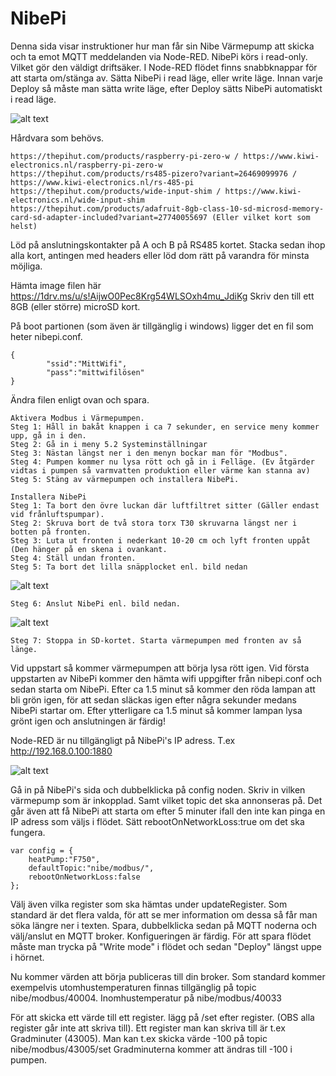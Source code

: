 # NibePi

Denna sida visar instruktioner hur man får sin Nibe Värmepump att skicka och ta emot MQTT meddelanden via Node-RED.
NibePi körs i read-only. Vilket gör den väldigt driftsäker. I Node-RED flödet finns snabbknappar för att starta om/stänga av. Sätta NibePi i read läge, eller write läge. Innan varje Deploy så måste man sätta write läge, efter Deploy sätts NibePi automatiskt i read läge. 

![alt text](https://github.com/bebben88/NibePi/blob/master/pics/nodered_2.png)

Hårdvara som behövs.
```
https://thepihut.com/products/raspberry-pi-zero-w / https://www.kiwi-electronics.nl/raspberry-pi-zero-w
https://thepihut.com/products/rs485-pizero?variant=26469099976 / https://www.kiwi-electronics.nl/rs-485-pi
https://thepihut.com/products/wide-input-shim / https://www.kiwi-electronics.nl/wide-input-shim
https://thepihut.com/products/adafruit-8gb-class-10-sd-microsd-memory-card-sd-adapter-included?variant=27740055697 (Eller vilket kort som helst)
```
Löd på anslutningskontakter på A och B på RS485 kortet. Stacka sedan ihop alla kort, antingen med headers eller löd dom rätt på varandra för minsta möjliga.

Hämta image filen här https://1drv.ms/u/s!AijwO0Pec8Krg54WLSOxh4mu_JdiKg
Skriv den till ett 8GB (eller större) microSD kort.

På boot partionen (som även är tillgänglig i windows) ligger det en fil som heter nibepi.conf. 
```
{
        "ssid":"MittWifi",
        "pass":"mittwifilösen"
}
```
Ändra filen enligt ovan och spara.
```
Aktivera Modbus i Värmepumpen.
Steg 1: Håll in bakåt knappen i ca 7 sekunder, en service meny kommer upp, gå in i den.
Steg 2: Gå in i meny 5.2 Systeminställningar
Steg 3: Nästan längst ner i den menyn bockar man för "Modbus".
Steg 4: Pumpen kommer nu lysa rött och gå in i Felläge. (Ev åtgärder vidtas i pumpen så varmvatten produktion eller värme kan stanna av)
Steg 5: Stäng av värmepumpen och installera NibePi.
```
```
Installera NibePi
Steg 1: Ta bort den övre luckan där luftfiltret sitter (Gäller endast vid frånluftspumpar).
Steg 2: Skruva bort de två stora torx T30 skruvarna längst ner i botten på fronten.
Steg 3: Luta ut fronten i nederkant 10-20 cm och lyft fronten uppåt (Den hänger på en skena i ovankant.
Steg 4: Ställ undan fronten.
Steg 5: Ta bort det lilla snäpplocket enl. bild nedan
```
![alt text](https://github.com/bebben88/NibePi/blob/master/pics/nibepi_1.jpg)
```
Steg 6: Anslut NibePi enl. bild nedan.
```
![alt text](https://github.com/bebben88/NibePi/blob/master/pics/nibepi_2.jpg)
```
Steg 7: Stoppa in SD-kortet. Starta värmepumpen med fronten av så länge.
```
Vid uppstart så kommer värmepumpen att börja lysa rött igen. Vid första uppstarten av NibePi kommer den hämta wifi uppgifter från nibepi.conf och sedan starta om NibePi.
Efter ca 1.5 minut så kommer den röda lampan att bli grön igen, för att sedan släckas igen efter några sekunder medans NibePi startar om. Efter ytterligare ca 1.5 minut så kommer lampan lysa grönt igen och anslutningen är färdig!

Node-RED är nu tillgängligt på NibePi's IP adress. T.ex http://192.168.0.100:1880

![alt text](https://github.com/bebben88/NibePi/blob/master/pics/nodered_1.png)

Gå in på NibePi's sida och dubbelklicka på config noden. Skriv in vilken värmepump som är inkopplad. Samt vilket topic det ska annonseras på. Det går även att få NibePi att starta om efter 5 minuter ifall den inte kan pinga en IP adress som väljs i flödet. Sätt rebootOnNetworkLoss:true om det ska fungera.
```
var config = {
    heatPump:"F750",
    defaultTopic:"nibe/modbus/",
    rebootOnNetworkLoss:false
};
```
Välj även vilka register som ska hämtas under updateRegister. Som standard är det flera valda, för att se mer information om dessa så får man söka längre ner i texten.
Spara, dubbelklicka sedan på MQTT noderna och välj/anslut en MQTT broker. Konfigueringen är färdig. För att spara flödet måste man trycka på "Write mode" i flödet och sedan "Deploy" längst uppe i hörnet.

Nu kommer värden att börja publiceras till din broker.
Som standard kommer exempelvis utomhustemperaturen finnas tillgänglig på topic nibe/modbus/40004. Inomhustemperatur på nibe/modbus/40033

För att skicka ett värde till ett register. lägg på /set efter register. (OBS alla register går inte att skriva till).
Ett register man kan skriva till är t.ex Gradminuter (43005). Man kan t.ex skicka värde -100 på topic nibe/modbus/43005/set
Gradminuterna kommer att ändras till -100 i pumpen.
